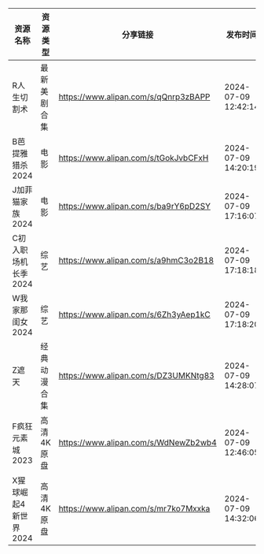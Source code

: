 | 资源名称          | 资源类型   | 分享链接                                 | 发布时间                |
| ------------- | ------ | ------------------------------------ | ------------------- |
| R人生切割术        | 最新美剧合集 | https://www.alipan.com/s/qQnrp3zBAPP | 2024-07-09 12:42:14 |
| B芭提雅猎杀2024    | 电影     | https://www.alipan.com/s/tGokJvbCFxH | 2024-07-09 14:20:19 |
| J加菲猫家族2024    | 电影     | https://www.alipan.com/s/ba9rY6pD2SY | 2024-07-09 17:16:07 |
| C初入职场机长季2024  | 综艺     | https://www.alipan.com/s/a9hmC3o2B18 | 2024-07-09 17:18:18 |
| W我家那闺女2024    | 综艺     | https://www.alipan.com/s/6Zh3yAep1kC | 2024-07-09 17:18:20 |
| Z遮天           | 经典动漫合集 | https://www.alipan.com/s/DZ3UMKNtg83 | 2024-07-09 14:28:07 |
| F疯狂元素城2023    | 高清4K原盘 | https://www.alipan.com/s/WdNewZb2wb4 | 2024-07-09 12:46:05 |
| X猩球崛起4新世界2024 | 高清4K原盘 | https://www.alipan.com/s/mr7ko7Mxxka | 2024-07-09 14:32:06 |
